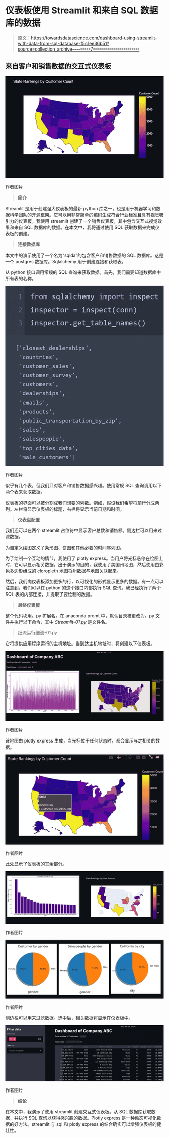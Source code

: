 # 仪表板使用 Streamlit 和来自 SQL 数据库的数据

> 原文：<https://towardsdatascience.com/dashboard-using-streamlit-with-data-from-sql-database-f5c1ee36b51?source=collection_archive---------7----------------------->

## 来自客户和销售数据的交互式仪表板

![](img/d203b3cf1ed2b5bbaef9617d73d34aae.png)

作者图片

> **简介**

Streamlit 是用于创建强大仪表板的最新 python 库之一，也是用于机器学习和数据科学团队的开源框架。它可以用非常简单的编码生成符合行业标准且具有视觉吸引力的仪表板。我使用 streamlit 创建了一个销售仪表板，其中包含交互式视觉效果和来自 SQL 数据库的数据。在本文中，我将通过使用 SQL 获取数据来完成仪表板的创建。

> **连接数据库**

本文中的演示使用了一个名为“sqlda”的包含客户和销售数据的 SQL 数据库。这是一个 postgres 数据库。Sqlalchemy 用于创建连接和获取表。

从 python 接口调用常规的 SQL 查询来获取数据。首先，我们需要知道数据库中所有表的名称。

![](img/892208b042194ec9b518feacf8ee6a93.png)

作者图片

似乎有几个表，但我们只对客户和销售数据感兴趣。使用常规 SQL 查询调用以下两个表来获取数据。

仪表板的界面可以被分割成我们想要的列数。例如，假设我们希望将顶行分成两列。左栏将显示仪表板的标题，右栏将显示当前日期和时间。

> **仪表盘配置**

我们还可以在两个 streamlit 占位符中显示客户总数和销售额。侧边栏可以用来过滤数据。

为自定义绘图定义了条形图、饼图和其他必要的时间序列图。

为了绘制一个互动的情节，我使用了 plotly express。当用户将光标悬停在绘图上时，它可以显示相关数据。出于演示的目的，我使用了美国州地图，然后使用由彩色多边形组成的 cloropleth 地图将州数据与地图关联起来。

然后，我们向仪表板添加更多的行，以可视化的形式显示更多的数据。有一点可以注意到，我们可以在 python 的这个接口内部执行 SQL 查询。我已经执行了两个 SQL 表的内部连接，并提取了要绘制的数据。

> **最终仪表板**

整个代码块用。py 扩展名。在 anaconda promt 中，默认目录被更改为。py 文件并执行以下命令，其中 *Streamlit-01.py* 是文件名。

> 细流运行细流-01.py

它将提供应用程序运行的主机地址。当到达主机地址时，将创建以下仪表板。

![](img/baf9904915ee3e5edea7f2259f892b2e.png)

作者图片

该地图由 plotly express 生成，当光标位于任何状态时，都会显示与之相关的数据。

![](img/3f5efb5bd72dd15818a5ba173300b446.png)

作者图片

此处显示了仪表板的其余部分。

![](img/4dbcc67af9e84ae0447de27d641e2f47.png)

作者图片

![](img/181196ac2a112f5403e9b2c5919f6570.png)

作者图片

侧边栏可以用来过滤数据。选中后，相关数据将显示在仪表板中。

![](img/d2fdb378b64ffa5c1a7c1b8aa2aaa6b6.png)

作者图片

> **结论**

在本文中，我演示了使用 streamlit 创建交互式仪表板。从 SQL 数据库获取数据，并执行 SQL 查询以获得感兴趣的数据。Plotly express 是一种动态可视化数据的好方法。streamlit 与 sql 和 plotly express 的结合确实可以增强仪表板的健壮性。
